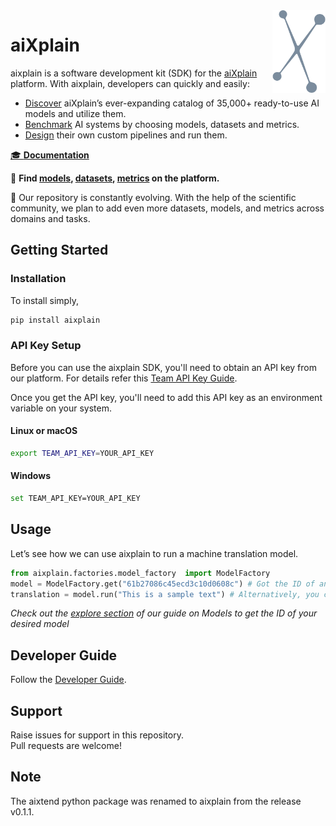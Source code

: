 <img src="docs/assets/aixplain-brandmark-common.png" alt="aiXplain logo" title="aiXplain" align="right" height="132" width="85"/>

# aiXplain

aixplain is a software development kit (SDK) for the [aiXplain](https://aixplain.com/) platform. With aixplain, developers can quickly and easily:

- [Discover](https://aixplain.com/platform/discovery/) aiXplain’s ever-expanding catalog of 35,000+ ready-to-use AI models and utilize them.
- [Benchmark](https://aixplain.com/platform/benchmark/) AI systems by choosing models, datasets and metrics.
- [Design](https://aixplain.com/platform/studio/) their own custom pipelines and run them.

[🎓 **Documentation**](docs/user/user_doc.md)

🔎 **Find [models](https://platform.aixplain.com/discovery/models), [datasets](https://platform.aixplain.com/discovery/datasets), [metrics](https://platform.aixplain.com/discovery/metrics) on the platform.**

:yellow_heart: Our repository is constantly evolving. With the help of the scientific community, we plan to add even more datasets, models, and metrics across domains and tasks.

## Getting Started

### Installation
To install simply,
```bash
pip install aixplain
```

###  API Key Setup
Before you can use the aixplain SDK, you'll need to obtain an API key from our platform. For details refer this [Team API Key Guide](docs/user/api_setup.md).

Once you get the API key, you'll  need to add this API key as an environment variable on your system.
#### Linux or macOS
```bash
export TEAM_API_KEY=YOUR_API_KEY
```
#### Windows
```bash
set TEAM_API_KEY=YOUR_API_KEY
```
## Usage

Let’s see how we can use aixplain to run a machine translation model.

```python
from aixplain.factories.model_factory  import ModelFactory
model = ModelFactory.get("61b27086c45ecd3c10d0608c") # Got the ID of an MT model from on our platform
translation = model.run("This is a sample text") # Alternatively, you can input a URL or provide a file path to a text file
```
*Check out the [explore section](docs/user/user_doc.md#explore) of our guide on Models to get the ID of your desired model*

## Developer Guide

Follow the [Developer Guide](docs/development/developer_guide.md).

## Support
Raise issues for support in this repository.  
Pull requests are welcome!

## Note
The aixtend python package was renamed to aixplain from the release v0.1.1.
